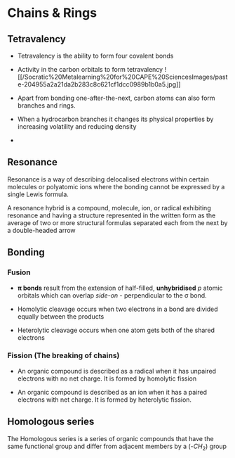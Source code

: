 # Chains & Rings


## Tetravalency 
 
- Tetravalency is the ability to form four covalent bonds </p> </details> 

- Activity in the carbon orbitals to form tetravalency
	![[/Socratic%20Metalearning%20for%20CAPE%20SciencesImages/paste-204955a2a21da2b283c8c621cf1dcc0989b1b0a5.jpg]]

- Apart from bonding one-after-the-next, carbon atoms can also form branches and rings. 

- When a  hydrocarbon branches it changes its physical properties by increasing volatility and reducing density 

- 
## Resonance 

Resonance is a way of describing delocalised electrons within certain molecules or polyatomic ions where the bonding cannot be expressed by a single Lewis formula. 

A resonance hybrid is a compound, molecule, ion, or radical exhibiting resonance and having a structure represented in the written form as the average of two or more structural formulas separated each from the next by a double-headed arrow 

## Bonding 

### Fusion

- **π bonds** result from  the extension of half-filled, **unhybridised** _p_ atomic orbitals which can overlap _side-on_ - perpendicular to the σ bond.

- Homolytic cleavage occurs when two electrons in a bond are divided equally between the products 

- Heterolytic cleavage occurs  when one atom gets both of the shared electrons

###  Fission (The breaking of chains)
- An organic compound is described as a radical when it has unpaired electrons with no net charge. It is formed by homolytic fission 

- An organic compound is described as an ion when it has a paired electrons with net charge. It is formed by heterolytic fission.

## Homologous series 

The Homologous series is a series of organic compounds that have the same functional group and differ from adjacent members by a (-$CH_{2}$) group












